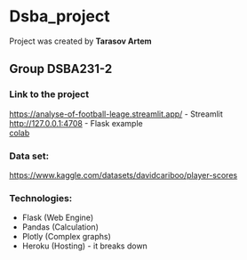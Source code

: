# Dsba_project

Project was created by **Tarasov Artem**

## Group DSBA231-2

### Link to the project
https://analyse-of-football-leage.streamlit.app/ - Streamlit <br>
http://127.0.0.1:4708 - Flask example <br>
[colab](https://colab.research.google.com/drive/1_9pfZW9-myZQqu_hsGURTil8g9Jwsk6f#scrollTo=M7nTnMRUemwV)

### Data set: 
https://www.kaggle.com/datasets/davidcariboo/player-scores

### Technologies:
* Flask (Web Engine)
* Pandas (Calculation)
* Plotly (Complex graphs)
* Heroku (Hosting) - it breaks down
